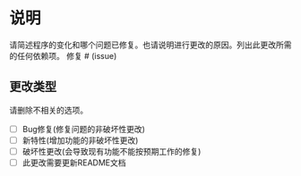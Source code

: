 # 说明

请简述程序的变化和哪个问题已修复。也请说明进行更改的原因。列出此更改所需的任何依赖项。
修复 # (issue)

## 更改类型

请删除不相关的选项。

- [ ] Bug修复(修复问题的非破坏性更改)
- [ ] 新特性(增加功能的非破坏性更改)
- [ ] 破坏性更改(会导致现有功能不能按预期工作的修复)
- [ ] 此更改需要更新README文档
